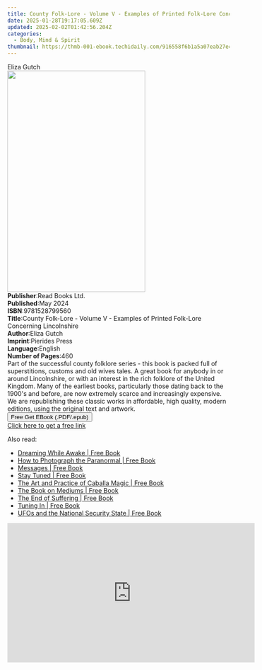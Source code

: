 ```yaml
---
title: County Folk-Lore - Volume V - Examples of Printed Folk-Lore Concerning Lincolnshire | Free Book
date: 2025-01-28T19:17:05.609Z
updated: 2025-02-02T01:42:56.204Z
categories:
  - Body, Mind & Spirit
thumbnail: https://thmb-001-ebook.techidaily.com/916558f6b1a5a07eab27e4fbc4d72bd537a6bd4d9ab341c664035dfa9944829b.jpg
---
```

<main id="book-container">
  <div class="flex flex-col">
    <div class="book-brief flex-1 py-6 px-4 sm:p-6 md:py-10 md:px-8">
      <!-- brief-->
      <div class="book-brief-main">Eliza Gutch</div>
    </div>
    <div
      class="book-meta-info flex-1 grid gap-4 col-start-1 col-end-3 row-start-1 sm:mb-6 sm:grid-cols-4 lg:gap-6 lg:col-start-2 lg:row-end-6 lg:row-span-6 lg:mb-0"
    >
      <div
        class="book-meta-info-left place-content-center mt-4 p-4 text-sm leading-6 col-start-2 col-span-2 dark:text-slate-400"
      >
        <img
          class="w-full h-500 object-cover rounded-lg sm:h-255 sm:col-span-2 lg:col-span-full"
          src="https://img-001-ebook.techidaily.com/17edae129d8619e6dfacbddcc9143dfbe6b3ff6cc0f3c4e25f10e219e0fa1a29.jpg"
          alt=""
          width="312"
          height="500"
        />
      </div>
      <div
        class="book-meta-info-right mt-2 col-start-1 row-start-2 col-span-3 self-center"
      >
        <!-- meta data  -->
        <div class="flex flex-col px-4 md:px-8">
          <div class="flex-1">
            <strong>Publisher</strong>:<span class="px-2">Read Books Ltd.</span>
          </div>
          <div class="flex-1">
            <strong>Published</strong>:<span class="px-2">May 2024</span>
          </div>
          <div class="flex-1">
            <strong>ISBN</strong>:<span class="px-2">9781528799560</span>
          </div>
          <div class="flex-1">
            <strong>Title</strong>:<span class="px-2"
              >County Folk-Lore - Volume V - Examples of Printed Folk-Lore
              Concerning Lincolnshire</span
            >
          </div>
          <div class="flex-1">
            <strong>Author</strong>:<span class="px-2">Eliza Gutch</span>
          </div>
          <div class="flex-1">
            <strong>Imprint</strong>:<span class="px-2">Pierides Press</span>
          </div>
          <div class="flex-1">
            <strong>Language</strong>:<span class="px-2">English</span>
          </div>
          <div class="flex-1">
            <strong>Number of Pages</strong>:<span class="px-2">460</span>
          </div>
        </div>
      </div>
    </div>
    <div class="book-description flex-1 py-6 px-4 sm:p-6 md:py-10 md:px-8">
      <div class="book-description-main">
        <div accordion-content="" id="description">
          Part of the successful county folklore series - this book is packed
          full of superstitions, customs and old wives tales. A great book for
          anybody in or around Lincolnshire, or with an interest in the rich
          folklore of the United Kingdom. Many of the earliest books,
          particularly those dating back to the 1900's and before, are now
          extremely scarce and increasingly expensive. We are republishing these
          classic works in affordable, high quality, modern editions, using the
          original text and artwork.
        </div>
      </div>
    </div>
    <div class="book-excerpts flex-1 py-6 px-4 sm:p-6 md:py-10 md:px-8"></div>
    <div
      class="book-about-author flex-1 py-6 px-4 sm:p-6 md:py-10 md:px-8"
    ></div>
    <div class="book-free-get flex-1 py-6 px-4 sm:p-6 md:py-10 md:px-8">
      <button
        id="btn-free-get"
        class="bg-blue-500 hover:bg-blue-700 text-white font-bold py-2 px-4 rounded"
      >
        Free Get EBook (.PDF/.epub)
      </button>
      <div id="countdown-display" class="px-2 text-lg mt-2"></div>
      <a
        id="free-link"
        class="hidden bg-blue-500 hover:bg-blue-700 text-white font-bold py-2 px-4 rounded"
        href="https://www.ebooks.com/en-us/book/211364318/county-folk-lore-volume-v-examples-of-printed-folk-lore-concerning-lincolnshire/eliza-gutch/"
        target="_blank"
        >Click here to get a free link</a
      >
    </div>
    <script>
      let countdownTime = 0;
      let countdownInterval = null;
      document
        .getElementById('btn-free-get')
        .addEventListener('click', startCountdown);
      function startCountdown() {
        countdownTime = new Date().getTime() + 60000 * 3;
        countdownInterval = setInterval(updateCountdown, 1000);
        document.getElementById('btn-free-get').disabled = true;
        document
          .getElementById('btn-free-get')
          .classList.add('bg-gray-500', 'cursor-not-allowed');
      }
      function updateCountdown() {
        let currentTime = new Date().getTime();
        let timeLeft = countdownTime - currentTime;
        let secondsLeft = Math.floor(timeLeft / 1000);
        document.getElementById('countdown-display').innerHTML =
          `Remaining time: ${secondsLeft} seconds.`;
        if (secondsLeft <= 0) {
          clearInterval(countdownInterval);
          document.getElementById('btn-free-get').classList.add('hidden');
          document.getElementById('free-link').classList.remove('hidden');
          document.getElementById('countdown-display').innerHTML = '';
        }
      }
    </script>
  </div>
</main>

<ins class="adsbygoogle"
      style="display:block"
      data-ad-client="ca-pub-7571918770474297"
      data-ad-slot="8358498916"
      data-ad-format="auto"
      data-full-width-responsive="true"></ins>
    

<span class="atpl-alsoreadstyle">Also read:</span>
<div><ul>
<li><a href="https://novels-ebooks.techidaily.com/210877232-9781612831084-dreaming-while-awake/"><u>Dreaming While Awake | Free Book</u></a></li>
<li><a href="https://novels-ebooks.techidaily.com/210877246-9781612831282-how-to-photograph-the-paranormal/"><u>How to Photograph the Paranormal | Free Book</u></a></li>
<li><a href="https://novels-ebooks.techidaily.com/210877226-9781612830162-messages/"><u>Messages | Free Book</u></a></li>
<li><a href="https://novels-ebooks.techidaily.com/210877243-9781612831879-stay-tuned/"><u>Stay Tuned | Free Book</u></a></li>
<li><a href="https://novels-ebooks.techidaily.com/210877230-9781609257095-the-art-and-practice-of-caballa-magic/"><u>The Art and Practice of Caballa Magic | Free Book</u></a></li>
<li><a href="https://novels-ebooks.techidaily.com/210877241-9781609257897-the-book-on-mediums/"><u>The Book on Mediums | Free Book</u></a></li>
<li><a href="https://novels-ebooks.techidaily.com/210877242-9781612831145-the-end-of-suffering/"><u>The End of Suffering | Free Book</u></a></li>
<li><a href="https://novels-ebooks.techidaily.com/210877234-9781612830858-tuning-in/"><u>Tuning In | Free Book</u></a></li>
<li><a href="https://novels-ebooks.techidaily.com/210877240-9781612831244-ufos-and-the-national-security-state/"><u>UFOs and the National Security State | Free Book</u></a></li>
</ul></div>

<!-- affiliate ads begin -->
<iframe width="560" height="315" src="https://www.youtube.com/embed/zAzTErKy6h8?si=vi5z3M9_7fW6qiAJ" title="YouTube video player" frameborder="0" allow="accelerometer; autoplay; clipboard-write; encrypted-media; gyroscope; picture-in-picture; web-share" referrerpolicy="strict-origin-when-cross-origin" allowfullscreen></iframe>
<!-- affiliate ads end -->


